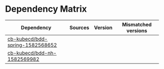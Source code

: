 # Dependency Matrix

Dependency | Sources | Version | Mismatched versions
---------- | ------- | ------- | -------------------
[cb-kubecd/bdd-spring-1582568652](https://github.com/cb-kubecd/bdd-spring-1582568652.git) |  | []() | 
[cb-kubecd/bdd-nh-1582569982](https://github.com/cb-kubecd/bdd-nh-1582569982.git) |  | []() | 
